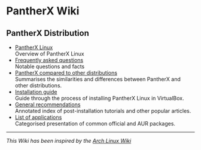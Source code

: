 # PantherX Wiki

## PantherX Distribution

- [PantherX Linux](PantherX-Linux)  
Overview of PantherX Linux
- [Frequently asked questions](Frequently-asked-questions)  
Notable questions and facts
- [PantherX compared to other distributions](PantherX-compared-to-other-distributions)  
Summarises the similarities and differences between PantherX and other distributions.
- [Installation guide](Installation-guide)  
Guide through the process of installing PantherX Linux in VirtualBox.
- [General recommendations](General-recommendations)  
Annotated index of post-installation tutorials and other popular articles.
- [List of applications](List-of-applications)  
Categorised presentation of common official and AUR packages.

---

_This Wiki has been inspired by the [Arch Linux Wiki](https://wiki.archlinux.org/)_